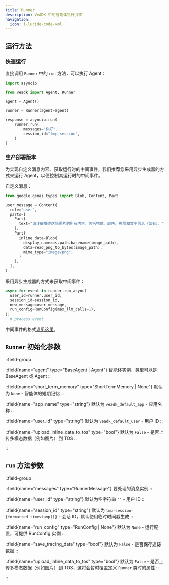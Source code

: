 ```yaml
---
title: Runner
description: VeADK 中的智能体执行引擎
navigation:
  icon: i-lucide-code-xml
---
```


## 运行方法

### 快速运行

直接调用 `Runner` 中的 `run` 方法，可以执行 Agent：

```python [agent_run.py]
import asyncio

from veadk import Agent, Runner

agent = Agent()

runner = Runner(agent=agent)

response = asyncio.run(
    runner.run(
        messages="你好",
        session_id="tmp_session",
    )
)
```

### 生产部署版本

为实现自定义消息内容、获取运行时的中间事件，我们推荐您采用异步生成器的方式来运行 Agent，以便控制其运行时的中间事件。

自定义消息：

```python [agent_run.py]
from google.genai.types import Blob, Content, Part

user_message = Content(
  role="user",
  parts=[
    Part(
      text="请详细描述这张图片的所有内容，包括物体、颜色、布局和文字信息（如有）。"
    ),
    Part(
      inline_data=Blob(
        display_name=os.path.basename(image_path),
        data=read_png_to_bytes(image_path),
        mime_type="image/png",
      )
    ),
  ],
)
```

采用异步生成器的方式来获取中间事件：

```python [agent_run.py]
async for event in runner.run_async(
  user_id=runner.user_id,
  session_id=session_id,
  new_message=user_message,
  run_config=RunConfig(max_llm_calls=1),
):
  # process event
```

中间事件的格式[详见这里](https://github.com/google/adk-python/blob/main/src/google/adk/events/event.py)。

## `Runner` 初始化参数

::field-group

  ::field{name="agent" type="BaseAgent | Agent"}
  智能体实例，类型可以是 BaseAgent 或 Agent
  ::

  ::field{name="short_term_memory" type="ShortTermMemory | None"}
  默认为 `None` - 智能体的短期记忆
  ::

  ::field{name="app_name" type="string"}
  默认为 `veadk_default_app` - 应用名称
  ::

  ::field{name="user_id" type="string"}
  默认为 `veadk_default_user` - 用户 ID
  ::

  ::field{name="upload_inline_data_to_tos" type="bool"}
  默认为 `False` - 是否上传多模态数据（例如图片）到 TOS
  ::
  
::

## `run` 方法参数

::field-group

  ::field{name="messages" type="RunnerMessage"}
  要处理的消息实例
  ::

  ::field{name="user_id" type="string"}
  默认为空字符串 `""` - 用户 ID
  ::

  ::field{name="session_id" type="string"}
  默认为 `tmp-session-{formatted_timestamp()}` - 会话 ID，默认使用临时时间戳生成
  ::

  ::field{name="run_config" type="RunConfig | None"}
  默认为 `None` - 运行配置，可提供 RunConfig 实例
  ::

  ::field{name="save_tracing_data" type="bool"}
  默认为 `False` - 是否保存追踪数据
  ::

  ::field{name="upload_inline_data_to_tos" type="bool"}
  默认为 `False` - 是否上传多模态数据（例如图片）到 TOS，这将会暂时覆盖定义 `Runner` 类时的属性
  ::
  
::
